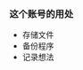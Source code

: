 ### 这个账号的用处
- 存储文件
- 备份程序
- 记录想法

<!---
bajjad/bajjad is a ✨ special ✨ repository because its `README.md` (this file) appears on your GitHub profile.
You can click the Preview link to take a look at your changes.
--->
